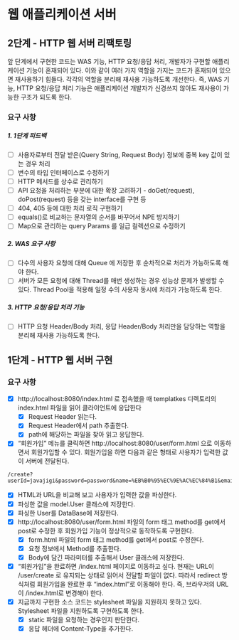 # 웹 애플리케이션 서버

## 2단계 - HTTP 웹 서버 리팩토링
앞 단계에서 구현한 코드는 WAS 기능, HTTP 요청/응답 처리, 개발자가 구현할 애플리케이션 기능이 혼재되어 있다.
이와 같이 여러 가지 역할을 가지는 코드가 혼재되어 있으면 재사용하기 힘들다.
각각의 역할을 분리해 재사용 가능하도록 개선한다.
즉, WAS 기능, HTTP 요청/응답 처리 기능은 애플리케이션 개발자가 신경쓰지 않아도 재사용이 가능한 구조가 되도록 한다.
### 요구 사항
##### 1. 1단계 피드백
  - [ ] 사용자로부터 전달 받은(Query String, Request Body) 정보에 중복 key 값이 있는 경우 처리
  - [ ] 변수의 타입 인터페이스로 수정하기
  - [ ] HTTP 메서드를 상수로 관리하기
  - [ ] API 요청을 처리하는 부분에 대한 확장 고려하기 - doGet(request), doPost(request) 등을 갖는 interface를 구현 등
  - [ ] 404, 405 등에 대한 처리 로직 구현하기
  - [ ] equals()로 비교하는 문자열의 순서를 바꾸어서 NPE 방지하기
  - [ ] Map으로 관리하는 query Params 를 일급 컬렉션으로 수정하기
##### 2. WAS 요구 사항
  - [ ] 다수의 사용자 요청에 대해 Queue 에 저장한 후 순차적으로 처리가 가능하도록 해야 한다.
  - [ ] 서버가 모든 요청에 대해 Thread를 매번 생성하는 경우 성능상 문제가 발생할 수 있다. Thread Pool을 적용해 일정 수의 사용자 동시에 처리가 가능하도록 한다.
##### 3. HTTP 요청/응답 처리 기능
  - [ ] HTTP 요청 Header/Body 처리, 응답 Header/Body 처리만을 담당하는 역할을 분리해 재사용 가능하도록 한다.      


## 1단계 - HTTP 웹 서버 구현
### 요구 사항
- [x] http://localhost:8080/index.html 로 접속했을 때 templatkes 디렉토리의 index.html 파일을 읽어 클라이언트에 응답한다
  - [x] Request Header 읽는다.
  - [x] Request Header에서 path 추출한다.
  - [x] path에 해당하는 파일을 찾아 읽고 응답한다.
- [x] “회원가입” 메뉴를 클릭하면 http://localhost:8080/user/form.html 으로 이동하면서 회원가입할 수 있다. 회원가입을 하면 다음과 같은 형태로 사용자가 입력한 값이 서버에 전달된다.
```text
/create?userId=javajigi&password=password&name=%EB%B0%95%EC%9E%AC%EC%84%B1&email=javajigi%40slipp.net
```
  - [x] HTML과 URL을 비교해 보고 사용자가 입력한 값을 파싱한다.
  - [x] 파싱한 값을 model.User 클래스에 저장한다.
  - [x] 파싱한 User를 DataBase에 저장한다.
- [x] http://localhost:8080/user/form.html 파일의 form 태그 method를 get에서 post로 수정한 후 회원가입 기능이 정상적으로 동작하도록 구현한다.
  - [x] form.html 파일의 form 태그 method를 get에서 post로 수정한다.
  - [x] 요청 정보에서 Method를 추출한다.
  - [x] Body에 담긴 파라미터를 추출해서 User 클래스에 저장한다.
- [x] “회원가입”을 완료하면 /index.html 페이지로 이동하고 싶다. 현재는 URL이 /user/create 로 유지되는 상태로 읽어서 전달할 파일이 없다. 따라서 redirect 방식처럼 회원가입을 완료한 후 “index.html”로 이동해야 한다. 즉, 브라우저의 URL이 /index.html로 변경해야 한다.
- [x] 지금까지 구현한 소스 코드는 stylesheet 파일을 지원하지 못하고 있다. Stylesheet 파일을 지원하도록 구현하도록 한다.
  - [x] static 파일을 요청하는 경우인지 판단한다.
  - [x] 응답 헤더에  Content-Type을 추가한다.